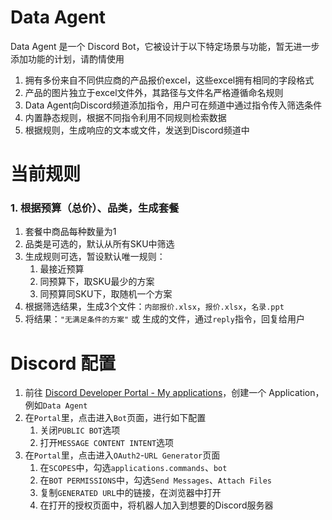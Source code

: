 # Data Agent

Data Agent 是一个 Discord Bot，它被设计于以下特定场景与功能，暂无进一步添加功能的计划，请酌情使用

1. 拥有多份来自不同供应商的产品报价excel，这些excel拥有相同的字段格式
2. 产品的图片独立于excel文件外，其路径与文件名严格遵循命名规则
3. Data Agent向Discord频道添加指令，用户可在频道中通过指令传入筛选条件
4. 内置静态规则，根据不同指令利用不同规则检索数据
5. 根据规则，生成响应的文本或文件，发送到Discord频道中

# 当前规则

### 1. 根据预算（总价）、品类，生成套餐

1. 套餐中商品每种数量为1
2. 品类是可选的，默认从所有SKU中筛选
3. 生成规则可选，暂设默认唯一规则：
   1. 最接近预算
   2. 同预算下，取SKU最少的方案
   3. 同预算同SKU下，取随机一个方案
4. 根据筛选结果，生成3个文件：`内部报价.xlsx`，`报价.xlsx`，`名录.ppt`
5. 将结果：`"无满足条件的方案"` 或 生成的文件，通过`reply`指令，回复给用户

# Discord 配置

1. 前往 [Discord Developer Portal - My applications](https://discord.com/developers/applications?new_application=true)，创建一个 Application，例如`Data Agent`
2. 在`Portal`里，点击进入`Bot`页面，进行如下配置
   1. 关闭`PUBLIC BOT`选项
   2. 打开`MESSAGE CONTENT INTENT`选项
3. 在`Portal`里，点击进入`OAuth2`-`URL Generator`页面
   1. 在`SCOPES`中，勾选`applications.commands`、`bot`
   2. 在`BOT PERMISSIONS`中，勾选`Send Messages`、`Attach Files`
   3. 复制`GENERATED URL`中的链接，在浏览器中打开
   4. 在打开的授权页面中，将机器人加入到想要的Discord服务器
